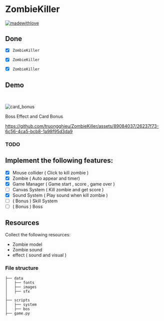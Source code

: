 # ZombieKiller
[![madewithlove](https://img.shields.io/badge/made_with-%E2%9D%A4-red?style=for-the-badge&labelColor=orange
)](https://github.com/truongghieu/ZombieKiller)

## Done
- [x] `ZombieKiller`
- [x] `ZombieKiller`
- [x] `ZombieKiller`



## Demo
<br>

![card_bonus](https://github.com/truongghieu/ZombieKiller/assets/89084037/55260e5a-fd89-48c2-b058-992e29baab10)




Boss Effect and Card Bonus



https://github.com/truongghieu/ZombieKiller/assets/89084037/26237f73-6c56-4ca5-bcb8-1a98f95d3da9



### TODO

## Implement the following features:
- [x] Mouse collider ( Click to kill zombie )
- [x] Zombie ( Auto appear and timer) 
- [x] Game Manager ( Game start , score , game over )
- [ ] Canvas System ( Kill zombie and get score )
- [x] Sound System ( Play sound when kill zombie )
- [ ] ( Bonus ) Skill System
- [ ] ( Bonus ) Boss

## Resources
Collect the following resources:
- Zombie model 
- Zombie sound
- effect ( sound and visual )

### File structure
```project cotain the following folders and files:
├── data
│   ├── fonts
│   ├── images
│   ├── sfx
│ 
├── scripts
│   ├── system
│   ├── bos
├── game.py
```

